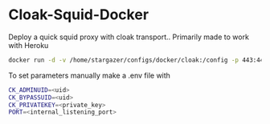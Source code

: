 # Cloak-Squid-Docker

Deploy a quick squid proxy with cloak transport..
Primarily made to work with Heroku

```bash
docker run -d -v /home/stargazer/configs/docker/cloak:/config -p 443:443 <image_name>
```

To set parameters manually make a .env file with

```bash
CK_ADMINUID=<uid>
CK_BYPASSUID=<uid>
CK_PRIVATEKEY=<private_key>
PORT=<internal_listening_port>
```
